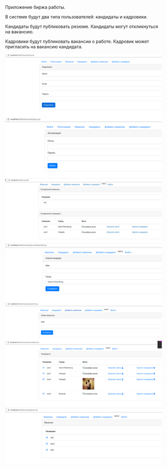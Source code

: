 Приложение биржа работы.

В системе будут два типа пользователей: кандидаты и кадровики.

Кандидаты будут публиковать резюме. Кандидаты могут откликнуться на вакансию.

Кадровики будут публиковать вакансии о работе. Кадровик может пригласить на вакансию кандидата.

![alt text](images/registration.png)
![alt text](images/autorization.png)
![alt text](images/main.jpg)
![alt text](images/add-candidate.png)
![alt text](images/add-vacancy.png)
![alt text](images/candidates.png)
![alt text](images/vacancies.png)
